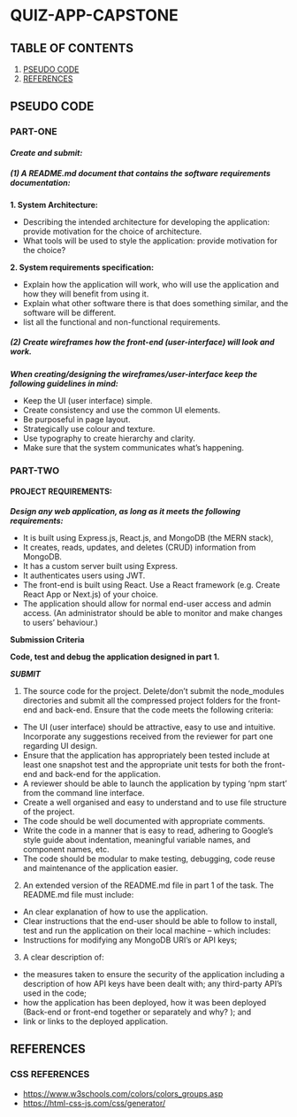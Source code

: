 # QUIZ-APP-CAPSTONE

## TABLE OF CONTENTS
1. [PSEUDO CODE](#pseudo-code)
2. [REFERENCES](#references)

## PSEUDO CODE
### PART-ONE
#### ***Create and submit:***
##### (1) **A README.md document that contains the software requirements documentation:**

**1. System Architecture:**
- Describing the intended architecture for developing the application: provide motivation for the choice of architecture.
- What tools will be used to style the application: provide motivation for the choice?

**2. System requirements specification:**

- Explain how the application will work, who will use the application and how they will benefit from using it.
- Explain what other software there is that does something similar, and the software will be different.
- list all the functional and non-functional requirements. 

##### (2)	Create wireframes how the front-end (user-interface) will look and work.
***When creating/designing the wireframes/user-interface keep the following guidelines in mind:***
- Keep the UI (user interface) simple.
- Create consistency and use the common UI elements.
- Be purposeful in page layout.
- Strategically use colour and texture.
- Use typography to create hierarchy and clarity.
- Make sure that the system communicates what’s happening.

### PART-TWO

#### PROJECT REQUIREMENTS:

***Design any web application, as long as it meets the following requirements:***

-	It is built using Express.js, React.js, and MongoDB (the MERN stack),
-	It creates, reads, updates, and deletes (CRUD) information from MongoDB.
-	It has a custom server built using Express.
-	It authenticates users using JWT.
-	The front-end is built using React. Use a React framework (e.g. Create React App or Next.js) of your choice.	
-	The application should allow for normal end-user access and admin access. (An administrator should be able to monitor and make changes to users’ behaviour.)

**Submission Criteria**

**Code, test and debug the application designed in part 1.**

***SUBMIT***
1.	The source code for the project. Delete/don’t submit the node_modules directories and submit all the compressed project folders for the front-end and back-end. Ensure that the code meets the following criteria:
- The UI  (user interface) should be attractive, easy to use and intuitive. Incorporate any suggestions received from the reviewer for part one regarding UI design.
-	Ensure that the application has appropriately been tested include at least one snapshot test and the appropriate unit tests for both the front-end and back-end for the application.
- A reviewer should be able to launch the application by typing ‘npm start’ from the command line interface.
-	Create a well organised and easy to understand and to use file structure of the project.
-	The code should be well documented with appropriate comments.
-	Write the code in a manner that is easy to read, adhering to Google’s style guide about indentation, meaningful variable names, and component names, etc.
-	The code should be modular to make testing, debugging, code reuse and maintenance of the application easier.

2.	An extended version of the README.md file in part 1 of the task. The README.md file must include:
-	An clear explanation of how to use the application.
-	Clear instructions that the end-user should be able to follow to install, test and run the application on their local machine – which includes:
-	Instructions for modifying any MongoDB URI’s or API keys; 
3.	A clear description of: 
-	the measures taken to ensure the security of the application including a description of how API keys have been dealt with; any third-party API’s used in the code; 
-	how the application has been deployed,  how it was been deployed (Back-end or front-end together or separately and why? ); and 
-	link or links to the deployed application.


## REFERENCES

### CSS REFERENCES

- https://www.w3schools.com/colors/colors_groups.asp
- https://html-css-js.com/css/generator/
